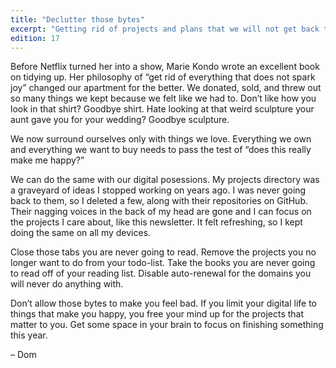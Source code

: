 ```yaml
---
title: "Declutter those bytes"
excerpt: "Getting rid of projects and plans that we will not get back to frees up mental space for things that excite us."
edition: 17
---
```

Before Netflix turned her into a show, Marie Kondo wrote an excellent book on tidying up. Her philosophy of “get rid of everything that does not spark joy” changed our apartment for the better. We donated, sold, and threw out so many things we kept because we felt like we had to. Don’t like how you look in that shirt? Goodbye shirt. Hate looking at that weird sculpture your aunt gave you for your wedding? Goodbye sculpture.

We now surround ourselves only with things we love. Everything we own and everything we want to buy needs to pass the test of “does this really make me happy?”

We can do the same with our digital posessions. My projects directory was a graveyard of ideas I stopped working on years ago. I was never going back to them, so I deleted a few, along with their repositories on GitHub. Their nagging voices in the back of my head are gone and I can focus on the projects I care about, like this newsletter. It felt refreshing, so I kept doing the same on all my devices.

Close those tabs you are never going to read. Remove the projects you no longer want to do from your todo-list. Take the books you are never going to read off of your reading list. Disable auto-renewal for the domains you will never do anything with.

Don’t allow those bytes to make you feel bad. If you limit your digital life to things that make you happy, you free your mind up for the projects that matter to you. Get some space in your brain to focus on finishing something this year.

– Dom
